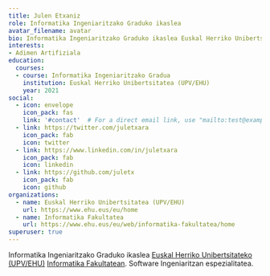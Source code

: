 ```yaml
---
title: Julen Etxaniz
role: Informatika Ingeniaritzako Graduko ikaslea
avatar_filename: avatar
bio: Informatika Ingeniaritzako Graduko ikaslea Euskal Herriko Unibertsitatean (UPV/EHU)
interests:
- Adimen Artifiziala
education:
  courses:
  - course: Informatika Ingeniaritzako Gradua
    institution: Euskal Herriko Unibertsitatea (UPV/EHU)
    year: 2021
social:
  - icon: envelope
    icon_pack: fas
    link: '#contact'  # For a direct email link, use "mailto:test@example.org".
  - link: https://twitter.com/juletxara
    icon_pack: fab
    icon: twitter
  - link: https://www.linkedin.com/in/juletxara
    icon_pack: fab
    icon: linkedin
  - link: https://github.com/juletx
    icon_pack: fab
    icon: github
organizations:
  - name: Euskal Herriko Unibertsitatea (UPV/EHU)
    url: https://www.ehu.eus/eu/home
  - name: Informatika Fakultatea
    url: https://www.ehu.eus/eu/web/informatika-fakultatea/home
superuser: true
---
```

Informatika Ingeniaritzako Graduko ikaslea [Euskal Herriko Unibertsitateko (UPV/EHU)](https://www.ehu.eus/eu/home) [Informatika Fakultatean](https://www.ehu.eus/eu/web/informatika-fakultatea/home). Software Ingeniaritzan espezialitatea.